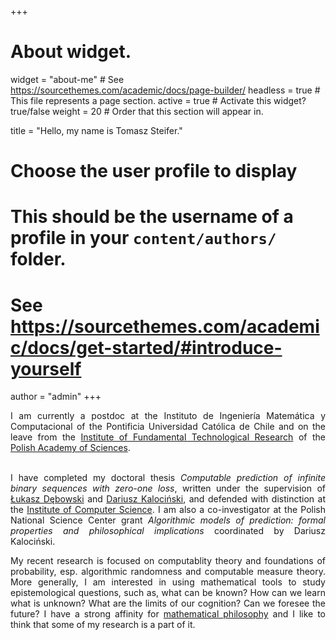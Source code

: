+++
# About widget.
widget = "about-me"  # See https://sourcethemes.com/academic/docs/page-builder/
headless = true  # This file represents a page section.
active = true  # Activate this widget? true/false
weight = 20  # Order that this section will appear in.

title = "Hello, my name is Tomasz Steifer."

# Choose the user profile to display
# This should be the username of a profile in your `content/authors/` folder.
# See https://sourcethemes.com/academic/docs/get-started/#introduce-yourself
author = "admin"
+++

<div align="justify">
I am currently a postdoc at the Instituto de Ingeniería Matemática y Computacional of the Pontificia Universidad Católica de Chile and on the leave from the <a href="https://www.ippt.pan.pl/en/">Institute of Fundamental Technological Research</a> of the <a href="https://institution.pan.pl/">Polish Academy of Sciences</a>.
<br><br>

I have completed my doctoral thesis <i>Computable prediction of infinite binary sequences with zero-one loss</i>, written under the supervision of <a href="https://home.ipipan.waw.pl/l.debowski/">Łukasz Dębowski</a> and <a href="http:/dariuszkalocinski.com">Dariusz Kalociński</a>, and defended with distinction at the <a href="https://ipipan.waw.pl/">Institute of Computer Science</a>. I am also a co-investigator at the Polish National Science Center grant <i>Algorithmic models of prediction: formal properties and philosophical implications</i> coordinated by Dariusz Kalociński. 

My recent research is focused on computablity theory and foundations of probability, esp. algorithmic randomness and computable measure theory. More generally, I am interested in using mathematical tools to study epistemological questions, such as, what can be known? How can we learn what is unknown? What are the limits of our cognition? Can we foresee the future? 
I have a strong affinity for <a href="https://onlinelibrary.wiley.com/doi/full/10.1111/meta.12029">mathematical philosophy</a> and I like to think that some of my research is a part of it.</div>